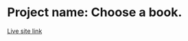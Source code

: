 # Project name: Choose a book.

<!-- <a src="https://choose-a-book.netlify.app/"/> -->
[Live site link](https://choose-a-book.netlify.app/)